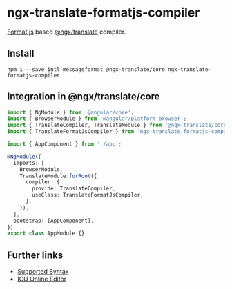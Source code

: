 # ngx-translate-formatjs-compiler

[Format.js](https://formatjs.io/) based [@ngx/translate](https://github.com/ngx-translate/core) compiler.

## Install

`npm i --save intl-messageformat @ngx-translate/core ngx-translate-formatjs-compiler`

## Integration in @ngx/translate/core

```ts
import { NgModule } from '@angular/core';
import { BrowserModule } from '@angular/platform-browser';
import { TranslateCompiler, TranslateModule } from '@ngx-translate/core';
import { TranslateFormatJsCompiler } from 'ngx-translate-formatjs-compiler';

import { AppComponent } from './app';

@NgModule({
  imports: [
    BrowserModule,
    TranslateModule.forRoot({
      compiler: {
        provide: TranslateCompiler,
        useClass: TranslateFormatJsCompiler,
      },
    }),
  ],
  bootstrap: [AppComponent],
})
export class AppModule {}
```

## Further links

- [Supported Syntax](https://formatjs.io/docs/core-concepts/icu-syntax)
- [ICU Online Editor](https://format-message.github.io/icu-message-format-for-translators/editor.html)

